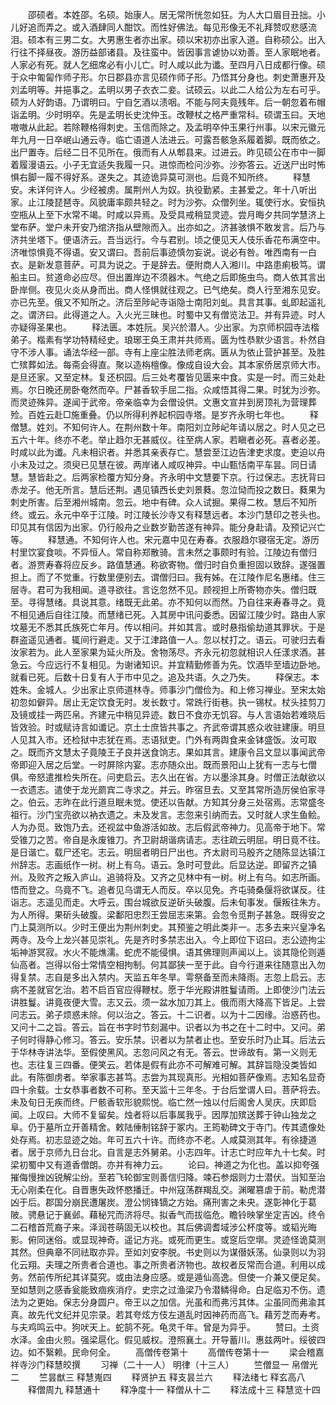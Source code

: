<!-- { "loadSidebar": true } -->
　　邵硕者。本姓邵。名硕。始康人。居无常所恍忽如狂。为人大口眉目丑拙。小儿好追而弄之。或入酒肆同人酣饮。而性好佛法。每见形像无不礼拜赞叹悲感流泪。硕本有三男二女。大男惠生者亦出家。硕以宋初亦出家入道。自称硕公。出入行往不择昼夜。游历益部诸县。及往蛮中。皆因事言谑协以劝善。至人家眠地者。人家必有死。就人乞细席必有小儿亡。时人咸以此为谶。至四月八日成都行像。硕于众中匍匐作师子形。尔日郡县亦言见硕作师子形。乃悟其分身也。刺史萧惠开及刘孟明等。并挹事之。孟明以男子衣衣二妾。试硕云。以此二人给公为左右可乎。硕为人好韵语。乃谓明曰。宁自乞酒以渍咽。不能与阿夫竟残年。后一朝忽着布帽诣孟明。少时明卒。先是孟明长史沈仲玉。改鞭杖之格严重常科。硕谓玉曰。天地嗷嗷从此起。若除鞭格得刺史。玉信而除之。及孟明卒仲玉果行州事。以宋元徽元年九月一日卒岷山通云寺。临亡语道人法进云。可露吾骸急系履着脚。既而依之。出尸置寺。后经二日不见所在。俄而有人从郫县来。过进云。昨见硕公在市中一脚着履漫语云。小子无宜适失我履一只。进惊而检问沙弥。沙弥答云。近送尸出时怖惧右脚一履不得好系。遂失之。其迹诡异莫可测也。后竟不知所终。
　　释慧安。未详何许人。少经被虏。属荆州人为奴。执役勤紧。主甚爱之。年十八听出家。止江陵琵琶寺。风貌庸率颇共轻之。时为沙弥。众僧列坐。辄使行水。安恒执空瓶从上至下水常不竭。时咸以异焉。及受具戒稍显灵迹。尝月晦夕共同学慧济上堂布萨。堂户未开安乃绾济指从壁隙而入。出亦如之。济甚骇惧不敢发言。后乃与济共坐塔下。便语济云。吾当远行。今与君别。顷之便见天人伎乐香花布满空中。济唯惊惧竟不得语。安又谓曰。吾前后事迹慎勿妄说。说必有咎。唯西南有一白衣。是新发意菩萨。可具为说之。于是辞去。便附商人入湘川。中路患痢极笃。谓船主曰。贫道命必应尽。但出置岸边不须器木。气绝之后即施虫鸟。商人依其言出卧岸侧。夜见火炎从身而出。商人怪惧就往观之。已气绝矣。商人行至湘东见安。亦已先至。俄又不知所之。济后至陟屺寺诣隐士南阳刘虬。具言其事。虬即起遥礼之。谓济曰。此得道之人。入火光三昧也。时蜀中又有僧览法卫。并有异迹。时人亦疑得圣果也。
　　释法匮。本姓阮。吴兴於潜人。少出家。为京师枳园寺法楷弟子。楷素有学功特精经史。琅琊王奂王肃并共师焉。匮为性恭默少语言。朴然自守不涉人事。诵法华经一部。寺有上座尘胜法师老病。匮从为依止营护甚至。及胜亡殡葬如法。每斋会得直。聚以造栴檀像。像成自设大会。其本家侨居京师大市。是旦还家。又至定林。复还枳园。后三处考覆皆见匮来中食。实是一时。而三处赴焉。尔日晚还房卧奄然而卒。尸甚香软手屈二指。众咸悟其得二果。时犹为沙弥。而灵迹殊异。遂闻于武帝。帝亲临幸为会僧设供。文惠文宣并到房顶礼为营理葬殓。百姓云赴□施重叠。仍以所得利养起枳园寺塔。是岁齐永明七年也。
　　释僧慧。姓刘。不知何许人。在荆州数十年。南阳刘立陟屺年请以居之。时人见之已五六十年。终亦不老。举止趋尔无甚威仪。往至病人家。若瞋者必死。喜者必差。时咸以此为谶。凡未相识者。并悉其亲表存亡。慧尝至江边告津吏求度。吏迫以舟小未及过之。须臾已见慧在彼。两岸诸人咸叹神异。中山甄恬南平车昙。同日请慧。慧皆赴之。后两家检覆方知分身。齐永明中文慧要下京。行过保志。志抚背曰赤龙子。他无所言。慧后还荆。遇见镇西长史刘景蕤。忽泣恸而投之数日。蕤果为刺史所害。后至湘州城南。忽云。地中有碑。众人试掘。果得二枚。慧后不知所终。或云。永元中卒于江陵。时江陵长沙寺又有释慧远者。本沙门慧印之苍头也。印见其有信因为出家。仍行般舟之业数岁勤苦遂有神异。能分身赴请。及预记兴亡等。
　　释慧通。不知何许人也。宋元嘉中见在寿春。衣服趋尔寝宿无定。游历村里饮宴食啖。不异恒人。常自称郑散骑。言未然之事颇时有验。江陵边有僧归者。游贾寿春将应反乡。路值慧通。称欲寄物。僧归时自负重担固以致辞。遂强置担上。而了不觉重。行数里便别去。谓僧归曰。我有姊。在江陵作尼名惠绪。住三层寺。君可为我相闻。道寻欲往。言讫忽然不见。顾视担上所寄物亦失。僧归既至。寻得慧绪。具说其意。绪既无此弟。亦不知何以而然。乃自往来寿春寻之。竟不相见通后自往江陵。而慧绪已死。入其房中讯问委悉。因留江陵少时。路由人家坟墓无不悉其氏族死亡年月。传以相问。并如其言。或时悬指偷劫道其罪状。于是群盗遥见通者。辄间行避走。又于江津路值一人。忽以杖打之。语云。可驶归去看汝家若为。此人至家果为延火所及。舍物荡尽。齐永元初忽就相识人任漾求酒。甚急云。今应远行不复相见。为谢诸知识。并宜精勤修善为先。饮酒毕至墙边卧地。就看已死。后数十日复有人于市中见之。追及共语。久之乃失。
　　释保志。本姓朱。金城人。少出家止京师道林寺。师事沙门僧俭为。和上修习禅业。至宋太始初忽如僻异。居止无定饮食无时。发长数寸。常跣行街巷。执一锡杖。杖头挂剪刀及镜或挂一两匹帛。齐建元中稍见异迹。数日不食亦无饥容。与人言语始若难晓后皆效验。时或赋诗言如谶记。京土士庶皆共事之。齐武帝谓其惑众收驻建康。明旦人见其入市。还检狱中志犹在焉。志语狱吏。门外有两舆食来金钵盛饭。汝可取之。既而齐文慧太子竟陵王子良并送食饷志。果如其言。建康令吕文显以事闻武帝帝即迎入居之后堂。一时屏除内宴。志亦随众出。既而景阳山上犹有一志与七僧俱。帝怒遣推检失所在。问吏启云。志久出在省。方以墨涂其身。时僧正法献欲以一衣遗志。遣使于龙光罽宾二寺求之。并云。昨宿旦去。又至其常所造厉侯伯家寻之。伯云。志昨在此行道旦眠未觉。使还以告献。方知其分身三处宿焉。志常盛冬祖行。沙门宝亮欲以衲衣遗之。未及发言。志忽来引纳而去。又时就人求生鱼鲙。人为办觅。致饱乃去。还视盆中鱼游活如故。志后假武帝神力。见高帝于地下。常受锥刀之苦。帝自是永废锥刀。齐卫尉胡谐病请志。志往疏云明屈。明日竟不往。是日谐亡。载尸还宅。志云。明屈者明日尸出也。齐太尉司马殷齐之随陈显达镇江州辞志。志画纸作一树。树上有乌。语云。急时可登此。后显达逆。即留齐之镇州。及败齐之叛入庐山。追骑将及。又齐之见林中有一树。树上有乌。如志所画。悟而登之。乌竟不飞。追者见乌谓无人而反。卒以见免。齐屯骑桑偃将欲谋反。往诣志。志遥见而走。大呼云。围台城欲反逆斫头破腹。后未旬事发。偃叛往朱方。为人所得。果斫头破腹。梁鄱阳忠烈王尝屈志来第。会忽令觅荆子甚急。既得安之门上莫测所以。少时王便出为荆州刺史。其预鉴之明此类非一。志多去来兴皇净名两寺。及今上龙兴甚见崇礼。先是齐时多禁志出入。今上即位下诏曰。志公迹拘尘垢神游冥寂。水火不能燋濡。蛇虎不能侵惧。语其佛理则声闻以上。谈其隐伦则遁仙高者。岂得以俗士常情空相拘制。何其鄙狭一至于此。自今行道来往随意出入勿得复禁。志自是多出入禁内。天监五年冬旱。雩祭备至而未降雨。志忽上启云。志病不差就官乞治。若不启百官应得鞭杖。愿于华光殿讲胜鬘请雨。上即使沙门法云讲胜鬘。讲竟夜便大雪。志又云。须一盆水加刀其上。俄而雨大降高下皆足。上尝问志云。弟子烦惑未除。何以治之。答云。十二识者。以为十二因缘。治惑药也。又问十二之旨。答云。旨在书字时节刻漏中。识者以为书之在十二时中。又问。弟子何时得静心修习。答云。安乐禁。识者以为禁者止也。至安乐时乃止耳。后法云于华林寺讲法华。至假使黑风。志忽问风之有无。答云。世谛故有。第一义则无也。志往复三四番。便笑云。若体是假有此亦不可解难可解。其辞旨隐没类皆如此。有陈御虏者。举家事志甚笃。志尝为其现真形。光相如菩萨像焉。志知名显奇四十余载。士女恭事者数不可称。至天监十三年冬。于台后堂谓人曰。菩萨将去。未及旬日无疾而终。尸骸香软形貌熙悦。临亡然一烛以付后阁舍人吴庆。庆即启闻。上叹曰。大师不复留矣。烛者将以后事属我乎。因厚加殡送葬于钟山独龙之阜。仍于墓所立开善精舍。敕陆倕制铭辞于冢内。王筠勒碑文于寺门。传其遗像处处存焉。初志显迹之始。年可五六十许。而终亦不老。人咸莫测其年。有徐捷道者。居于京师九日台北。自言是志外舅弟。小志四年。计志亡时应年九十七矣。时梁初蜀中又有道香僧朗。亦并有神力云。
　　论曰。神道之为化也。盖以抑夸强摧侮慢挫凶锐解尘纷。至若飞轮御宝则善信归降。竦石参烟则力士潜伏。当知至治无心刚柔在化。自晋惠失政怀愍播迁。中州寇荡群羯乱交。渊曜篡虐于前。勒虎潜凶于后。郡国分崩民遭屠炭。澄公悯锋镝之方始。痛刑害之未央。遂彰神化于葛陂。骋悬记于襄邺。藉秘咒而济将尽。拟香气而拔临危。瞻铃映掌坐定吉凶。终令二石稽首荒裔子来。泽润苍萌固无以校也。其后佛调耆域涉公杯度等。或韬光晦影。俯同迷俗。或显现神奇。遥记方兆。或死而更生。或窆后空墎。灵迹怪诡莫测其然。但典章不同祛取亦异。至如刘安李脱。书史则以为谋僣妖荡。仙录则以为羽化云翔。夫理之所贵者合道也。事之所贵者济物也。故权者反常而合道。利用以成务。然前传所纪其详莫究。或由法身应感。或是遁仙高逸。但使一介兼又便足矣。至如慧则之感香瓮能致痼疾消疗。史宗之过渔梁乃令潜鳞得命。白足临刃不伤。遗法为之更始。保志分身圆户。帝王以之加信。光虽和而弗污其体。尘虽同而弗渝其真。故先代文纪并见宗录。若其夸炫方伎左道乱时因神药而高飞。藉芳芝而寿考。与夫鸡鸣云中。狗吠天上。蛇鹄不死。龟灵千年。曾是为异乎。
　　赞曰。土资水泽。金由火煎。强梁扈化。假见威权。澄照襄土。开导蓄川。惠兹两叶。绥彼四边。如不繄赖。民命何全。
　　高僧传卷第十
　　高僧传卷第十一
　　梁会稽嘉祥寺沙门释慧皎撰
　　习禅（二十一人）  明律（十三人）
　　竺僧显一  帛僧光二
　　竺昙猷三  释慧嵬四
　　释贤护五  释支昙兰六
　　释法绪七  释玄高八
　　释僧周九  释慧通十
　　释净度十一  释僧从十二
　　释法成十三  释慧览十四
